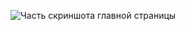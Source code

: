 ![Часть скриншота главной страницы](https://github.com/VMachihin/Weather_app-v1-vanilla-JS-/app.jpg)
